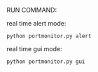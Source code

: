 RUN COMMAND:

real time alert mode:

    python portmonitor.py alert

real time gui mode:
       
    python portmonitor.py gui
    


